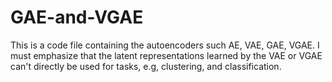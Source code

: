 # GAE-and-VGAE
This is a code file containing the autoencoders such AE, VAE, GAE, VGAE.
I must emphasize that the latent representations learned by the  VAE or VGAE can't directly be used for tasks, 
e.g, clustering, and classification.
